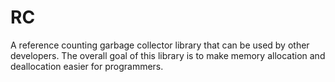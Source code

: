 # RC
A reference counting garbage collector library that can be used by other developers. The overall goal of this library is to make memory allocation and deallocation easier for programmers.

